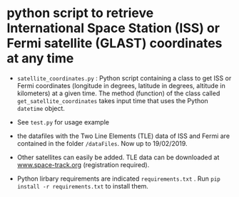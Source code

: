 # python script to retrieve International Space Station (ISS) or Fermi satellite (GLAST) coordinates at any time

- `satellite_coordinates.py` : Python script containing a class to get ISS or Fermi coordinates (longitude in degrees, latitude in degrees, altitude in kilometers) at a given time.
The method (function) of the class called `get_satellite_coordinates` takes input time that uses the Python `datetime` object.

- See `test.py` for usage example

- the datafiles with the Two Line Elements (TLE) data of ISS and Fermi are contained in the folder `/dataFiles`. Now up to 19/02/2019.

- Other satellites can easily be added. TLE data can be downloaded at www.space-track.org (registration required).

- Python lirbary requirements are indicated `requirements.txt` . Run `pip install -r requirements.txt` to install them.
